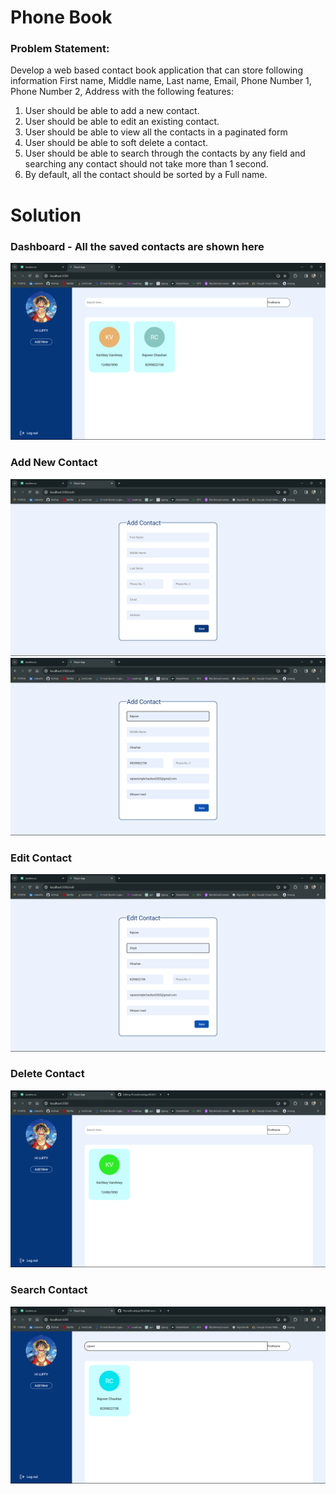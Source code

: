# Phone Book

### Problem Statement:
Develop a web based contact book application that can store following information First name, Middle name, Last name, Email, Phone Number 1, Phone Number 2, Address with the following features:

1. User should be able to add a new contact.
2. User should be able to edit an existing contact.
3. User should be able to view all the contacts in a paginated form
4. User should be able to soft delete a contact.
5. User should be able to search through the contacts by any field and searching any contact should not take more than 1 second.
6. By default, all the contact should be sorted by a Full name.

# Solution

### Dashboard - All the saved contacts are shown here
<img src="Images/dashboard.png">

### Add New Contact
<img src="Images/add1.png">
<img src="Images/add2.png">

### Edit Contact
<img src="Images/edit.png">

### Delete Contact
<img src="Images/delete.png">

### Search Contact
<img src="Images/search.png">

